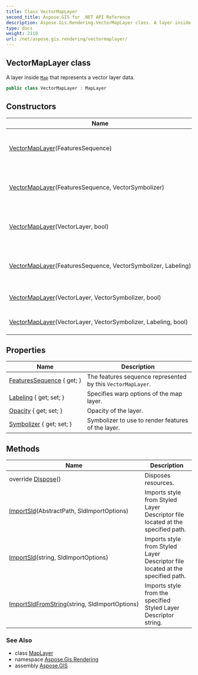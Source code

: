 ```yaml
---
title: Class VectorMapLayer
second_title: Aspose.GIS for .NET API Reference
description: Aspose.Gis.Rendering.VectorMapLayer class. A layer inside Map that represents a vector layer data
type: docs
weight: 2110
url: /net/aspose.gis.rendering/vectormaplayer/
---
```

## VectorMapLayer class

A layer inside [`Map`](../map/) that represents a vector layer data.

```csharp
public class VectorMapLayer : MapLayer
```

## Constructors

| Name | Description |
| --- | --- |
| [VectorMapLayer](vectormaplayer/#constructor)(FeaturesSequence) | Creates new instance with default symbolizer. |
| [VectorMapLayer](vectormaplayer/#constructor_1)(FeaturesSequence, VectorSymbolizer) | Creates new instance with default symbolizer. |
| [VectorMapLayer](vectormaplayer/#constructor_5)(VectorLayer, bool) | Creates new instance with default symbolizer. |
| [VectorMapLayer](vectormaplayer/#constructor_2)(FeaturesSequence, VectorSymbolizer, Labeling) | Creates new instance with default symbolizer. |
| [VectorMapLayer](vectormaplayer/#constructor_4)(VectorLayer, VectorSymbolizer, bool) | Creates new instance. |
| [VectorMapLayer](vectormaplayer/#constructor_3)(VectorLayer, VectorSymbolizer, Labeling, bool) | Creates new instance. |

## Properties

| Name | Description |
| --- | --- |
| [FeaturesSequence](../../aspose.gis.rendering/vectormaplayer/featuressequence/) { get; } | The features sequence represented by this `VectorMapLayer`. |
| [Labeling](../../aspose.gis.rendering/vectormaplayer/labeling/) { get; set; } | Specifies warp options of the map layer. |
| [Opacity](../../aspose.gis.rendering/maplayer/opacity/) { get; set; } | Opacity of the layer. |
| [Symbolizer](../../aspose.gis.rendering/vectormaplayer/symbolizer/) { get; set; } | Symbolizer to use to render features of the layer. |

## Methods

| Name | Description |
| --- | --- |
| override [Dispose](../../aspose.gis.rendering/vectormaplayer/dispose/)() | Disposes resources. |
| [ImportSld](../../aspose.gis.rendering/vectormaplayer/importsld/#importsld)(AbstractPath, SldImportOptions) | Imports style from Styled Layer Descriptor file located at the specified path. |
| [ImportSld](../../aspose.gis.rendering/vectormaplayer/importsld/#importsld_1)(string, SldImportOptions) | Imports style from Styled Layer Descriptor file located at the specified path. |
| [ImportSldFromString](../../aspose.gis.rendering/vectormaplayer/importsldfromstring/)(string, SldImportOptions) | Imports style from the specified Styled Layer Descriptor string. |

### See Also

* class [MapLayer](../maplayer/)
* namespace [Aspose.Gis.Rendering](../../aspose.gis.rendering/)
* assembly [Aspose.GIS](../../)


